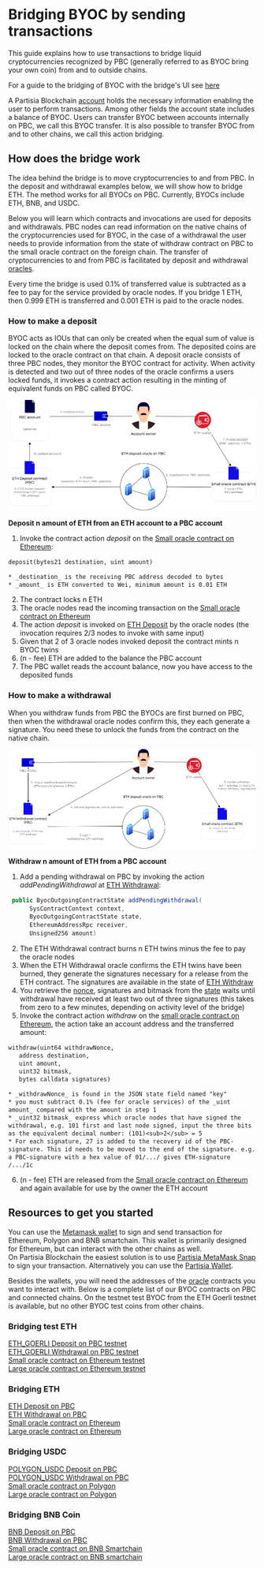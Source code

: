# Bridging BYOC by sending transactions



This guide explains how to use transactions to bridge liquid cryptocurrencies recognized by PBC (generally referred to as BYOC bring your own coin) from and to outside chains. 

For a guide to the bridging of BYOC with the bridge's UI see [here](introduction-to-byoc.md)

A Partisia Blockchain [account](../create-an-account.md) holds the necessary information enabling the user to perform transactions. Among other fields the account state includes a balance of BYOC. Users can transfer BYOC between accounts internally on PBC, we call this BYOC transfer. It is also possible to transfer BYOC from and to other chains, we call this action bridging.   

## How does the bridge work

The idea behind the bridge is to move cryptocurrencies to and from PBC. 
In the deposit and withdrawal examples below, we will show how to bridge ETH. The method works for all BYOCs on PBC. Currently, BYOCs include ETH, BNB, and USDC.

Below you will learn which contracts and invocations are used for deposits and withdrawals.
PBC nodes can read information on the native chains of the cryptocurrencies used for BYOC, in the case of a withdrawal the user needs to provide information from the state of withdraw contract on PBC to the small oracle contract on the foreign chain.
The transfer of cryptocurrencies to and from PBC is facilitated by deposit and withdrawal [oracles](../../node-operations/oracles-on-partisia-blockchain.md).    

Every time the bridge is used 0.1% of transferred value is subtracted as a fee to pay for the service provided by oracle nodes. If you bridge 1 ETH, then 0.999 ETH is transferred and 0.001 ETH is paid to the oracle nodes.

### How to make a deposit

BYOC acts as IOUs that can only be created when the equal sum of value is locked on the chain where the deposit comes from. The deposited coins are locked to the oracle contract on that chain. A deposit oracle consists of three PBC nodes, they monitor the BYOC contract for activity. When activity is detected and two out of three nodes of the oracle confirms a users locked funds, it invokes a contract action resulting in the minting of equivalent funds on PBC called BYOC.

![DepositBridge](depositBridge.png)

**Deposit n amount of ETH from an ETH account to a PBC account**

1. Invoke the contract action _deposit_ on the [Small oracle contract on Ethereum](https://etherscan.io/address/0xf393d008077c97f2632fa04a910969ac58f88e3c#writeProxyContract):
```SOL
deposit(bytes21 destination, uint amount)
```
    * _destination_ is the receiving PBC address decoded to bytes 
    * _amount_ is ETH converted to Wei, minimum amount is 0.01 ETH
2. The contract locks n ETH
3. The oracle nodes read the incoming transaction on the [Small oracle contract on Ethereum](https://etherscan.io/address/0xf393d008077c97f2632fa04a910969ac58f88e3c#writeProxyContract)    
4. The action _deposit_ is invoked on [ETH Deposit](https://browser.partisiablockchain.com/contracts/045dbd4c13df987d7fb4450e54bcd94b34a80f2351/deposit) by the oracle nodes (the invocation requires 2/3 nodes to invoke with same input) 
5. Given that 2 of 3 oracle nodes invoked deposit the contract mints n BYOC twins  
6. (n - fee) ETH are added to the balance the PBC account
7. The PBC wallet reads the account balance, now you have access to the deposited funds


### How to make a withdrawal

When you withdraw funds from PBC the BYOCs are first burned on PBC, then when the withdrawal oracle nodes confirm this, they each generate a signature. You need these to unlock the funds from the contract on the native chain.        

![WithdrawBridge](withdrawBridge.png)

**Withdraw n amount of ETH from a PBC account**

1. Add a pending withdrawal on PBC by invoking the action _addPendingWithdrawal_ at [ETH Withdrawal](https://browser.partisiablockchain.com/contracts/043b1822925da011657f9ab3d6ff02cf1e0bfe0146/addPendingWithdrawal):
```JAVA 
 public ByocOutgoingContractState addPendingWithdrawal(
      SysContractContext context,
      ByocOutgoingContractState state,
      EthereumAddressRpc receiver,
      Unsigned256 amount) 
```
2. The ETH Withdrawal contract burns n ETH twins minus the fee to pay the oracle nodes
3. When the ETH Withdrawal oracle confirms the ETH twins have been burned, they generate the signatures necessary for a release from the ETH contract. The signatures are available in the state of [ETH Withdraw](https://browser.partisiablockchain.com/contracts/043b1822925da011657f9ab3d6ff02cf1e0bfe0146?tab=state)
4. You retrieve the [nonce](https://partisiablockchain.gitlab.io/-/documentation/-/jobs/5230191090/artifacts/public/pbc-fundamentals/dictionary.html#nonce), signatures and bitmask from the [state](https://browser.partisiablockchain.com/contracts/043b1822925da011657f9ab3d6ff02cf1e0bfe0146?tab=state) waits until withdrawal have received at least two out of three signatures (this takes from zero to a few minutes, depending on activity level of the bridge)
5. Invoke the contract action _withdraw_ on the [small oracle contract on Ethereum](https://etherscan.io/address/0xf393d008077c97f2632fa04a910969ac58f88e3c#writeProxyContract), the action take an account address and the transferred amount:
```SOL
withdraw(uint64 withdrawNonce, 
   address destination, 
   uint amount, 
   uint32 bitmask, 
   bytes calldata signatures)
```
	* _withdrawNonce_ is found in the JSON state field named "key" 
	* you must subtract 0.1% (fee for oracle services) of the _uint amount_ compared with the amount in step 1 
	* _uint32 bitmask_ express which oracle nodes that have signed the withdrawal, e.g. 101 first and last node signed, input the three bits as the equivalent decimal number: (101)<sub>2</sub> = 5 				 
	* For each signature, 27 is added to the recovery id of the PBC-signature. This id needs to be moved to the end of the signature. e.g. a PBC-signature with a hex value of 01/.../ gives ETH-signature /.../1c
6. (n - fee) ETH are released from the [Small oracle contract on Ethereum](https://etherscan.io/address/0xf393d008077c97f2632fa04a910969ac58f88e3c#writeProxyContract) and again available for use by the owner the ETH account    

   
## Resources to get you started

You can use the [Metamask wallet](https://metamask.io/download/) to sign and send transaction for Ethereum, Polygon and BNB smartchain. This wallet is primarily designed for Ethereum, but can interact with the other chains as well.    
On Partisia Blockchain the easiest solution is to use [Partisia MetaMask Snap](https://snaps.metamask.io/snap/npm/partisiablockchain/snap/) to sign your transaction.  Alternatively you can use the [Partisia Wallet](https://chrome.google.com/webstore/detail/partisia-wallet/gjkdbeaiifkpoencioahhcilildpjhgh).

Besides the wallets, you will need the addresses of the [oracle](../../node-operations/oracles-on-partisia-blockchain.md) contracts you want to interact with. Below is a complete list of our BYOC contracts on PBC and connected chains. On the testnet test BYOC from the ETH Goerli testnet is available, but no other BYOC test coins from other chains.

### Bridging test ETH

[ETH_GOERLI Deposit on PBC testnet](https://browser.testnet.partisiablockchain.com/contracts/045dbd4c13df987d7fb4450e54bcd94b34a80f2351)       
[ETH_GOERLI Withdrawal on PBC testnet](https://browser.testnet.partisiablockchain.com/contracts/043b1822925da011657f9ab3d6ff02cf1e0bfe0146)     
[Small oracle contract on Ethereum testnet](https://goerli.etherscan.io/address/0x4818370f9d55fb34de93e200076533696c4531f3)    
[Large oracle contract on Ethereum testnet](https://goerli.etherscan.io/address/0x5De7b80e5CeB9550ee1BeC3291b15e9B04E8de68)    

### Bridging ETH

[ETH Deposit on PBC](https://browser.partisiablockchain.com/contracts/045dbd4c13df987d7fb4450e54bcd94b34a80f2351)   
[ETH Withdrawal on PBC](https://browser.partisiablockchain.com/contracts/043b1822925da011657f9ab3d6ff02cf1e0bfe0146)   
[Small oracle contract on Ethereum](https://etherscan.io/address/0xf393d008077c97f2632fa04a910969ac58f88e3c)   
[Large oracle contract on Ethereum](https://etherscan.io/address/0x3435359df1d8c126ea1b68bb51e958fdf43f8272)   


### Bridging USDC

[POLYGON_USDC Deposit on PBC](https://browser.partisiablockchain.com/contracts/042f2f190765e27f175424783a1a272e2a983ef372)   
[POLYGON_USDC Withdrawal on PBC](https://browser.partisiablockchain.com/contracts/04adfe4aaacc824657e49a59bdc8f14df87aa8531a)   
[Small oracle contract on Polygon](https://polygonscan.com/address/0x4c4ecb1efb3bc2a065af1f714b60980a6562c26f)   
[Large oracle contract on Polygon](https://polygonscan.com/address/0x3435359df1d8c126ea1b68bb51e958fdf43f8272)   

### Bridging BNB Coin

[BNB Deposit on PBC](https://browser.partisiablockchain.com/contracts/047e1c96cd53943d1e0712c48d022fb461140e6b9f)   
[BNB Withdrawal on PBC](https://browser.partisiablockchain.com/contracts/044bd689e5fe2995d679e946a2046f69f022be7c10)   
[Small oracle contract on BNB Smartchain](https://bscscan.com/address/0x05ee4eee70452dd555ecc3f997ea03c6fba29ac1)   
[Large oracle contract on BNB smartchain](https://bscscan.com/address/0x4c4ecb1efb3bc2a065af1f714b60980a6562c26f)   


